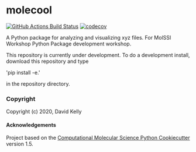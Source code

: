 molecool
==============================
[//]: # (Badges)
[![GitHub Actions Build Status](https://github.com/REPLACE_WITH_OWNER_ACCOUNT/molecool/workflows/CI/badge.svg)](https://github.com/REPLACE_WITH_OWNER_ACCOUNT/molecool/actions?query=workflow%3ACI)
[![codecov](https://codecov.io/gh/REPLACE_WITH_OWNER_ACCOUNT/molecool/branch/master/graph/badge.svg)](https://codecov.io/gh/REPLACE_WITH_OWNER_ACCOUNT/molecool/branch/master)


A Python package for analyzing and visualizing xyz files.  For MolSSI Workshop Python Package development workshop.

This repository is currently under development.  To do a development install, download this repository and type

'pip install -e.'

in the repository directory.

### Copyright

Copyright (c) 2020, David Kelly


#### Acknowledgements
 
Project based on the 
[Computational Molecular Science Python Cookiecutter](https://github.com/molssi/cookiecutter-cms) version 1.5.
